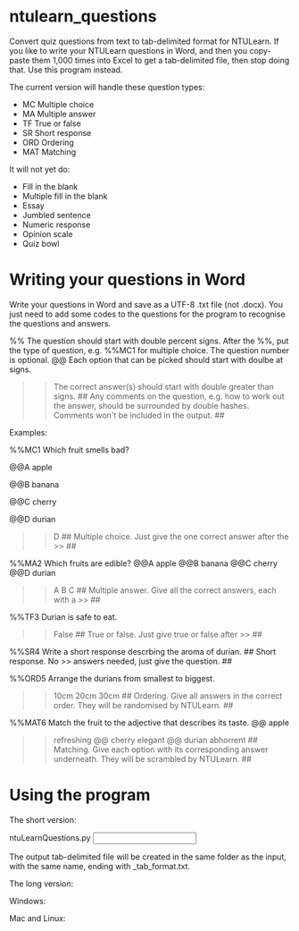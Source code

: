 # ntulearn_questions
Convert quiz questions from text to tab-delimited format for NTULearn.
If you like to write your NTULearn questions in Word, and then you copy-paste them 1,000 times into Excel to get a tab-delimited file, then stop doing that. Use this program instead.

The current version will handle these question types:
- MC Multiple choice
- MA Multiple answer
- TF True or false
- SR Short response
- ORD Ordering
- MAT Matching

It will not yet do:
- Fill in the blank
- Multiple fill in the blank
- Essay 
- Jumbled sentence
- Numeric response
- Opinion scale
- Quiz bowl


# Writing your questions in Word #

Write your questions in Word and save as a UTF-8 .txt file (not .docx). You just need to add some codes to the questions for the program to recognise the questions and answers.

%% The question should start with double percent signs. After the %%, put the type of question, e.g. %%MC1 for multiple choice. The question number is optional.
@@ Each option that can be picked should start with doulbe at signs.
>> The correct answer(s) should start with double greater than signs.
\## Any comments on the question, e.g. how to work out the answer, should be surrounded by double hashes. Comments won't be included in the output. ##

Examples:

%%MC1 Which fruit smells bad?

@@A apple

@@B banana

@@C cherry

@@D durian

>> D
\## Multiple choice. Just give the one correct answer after the >> ##

%%MA2 Which fruits are edible?
@@A apple
@@B banana
@@C cherry
@@D durian
>> A
>> B
>> C
\## Multiple answer. Give all the correct answers, each with a >> ##

%%TF3 Durian is safe to eat.
>> False
\## True or false. Just give true or false after >> ##

%%SR4 Write a short response descrbing the aroma of durian.
\## Short response. No >> answers needed, just give the question. ##

%%ORD5 Arrange the durians from smallest to biggest.
>> 10cm
>> 20cm
>> 30cm
\## Ordering. Give all answers in the correct order. They will be randomised by NTULearn. ##

%%MAT6 Match the fruit to the adjective that describes its taste.
@@ apple
>> refreshing
@@ cherry
>> elegant
@@ durian
>> abhorrent
\## Matching. Give each option with its corresponding answer underneath. They will be scrambled by NTULearn. ##


# Using the program #

The short version:

ntuLearnQuestions.py <input file path>

The output tab-delimited file will be created in the same folder as the input, with the same name, ending with \_tab_format.txt.


The long version:

Windows:


Mac and Linux:

